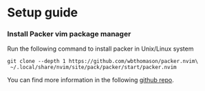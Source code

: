 # Setup guide

### Install Packer vim package manager
Run the following command to install packer in Unix/Linux system
```
git clone --depth 1 https://github.com/wbthomason/packer.nvim\
 ~/.local/share/nvim/site/pack/packer/start/packer.nvim
 ```

You can find more information in the following [github repo](https://github.com/wbthomason/packer.nvim).

